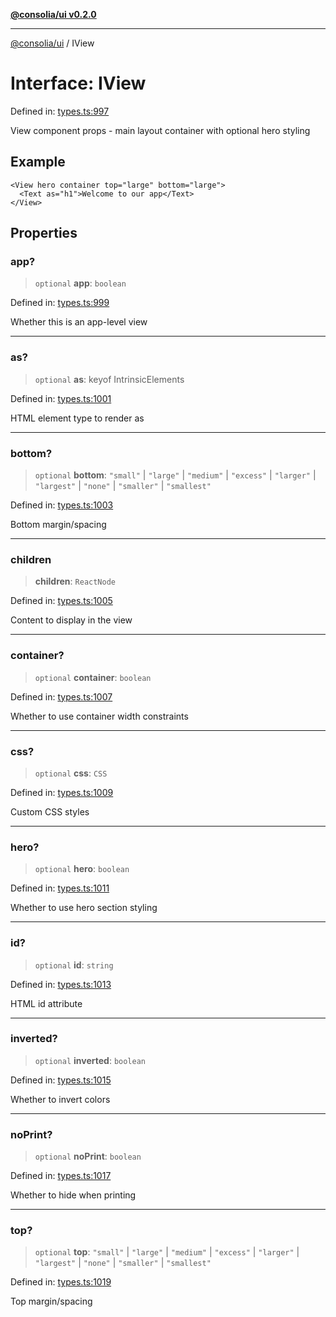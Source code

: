 [**@consolia/ui v0.2.0**](../README.md)

***

[@consolia/ui](../README.md) / IView

# Interface: IView

Defined in: [types.ts:997](https://github.com/consolia-io/ui/blob/main/src/types.ts#L997)

View component props - main layout container with optional hero styling

## Example

```tsx
<View hero container top="large" bottom="large">
  <Text as="h1">Welcome to our app</Text>
</View>
```

## Properties

### app?

> `optional` **app**: `boolean`

Defined in: [types.ts:999](https://github.com/consolia-io/ui/blob/main/src/types.ts#L999)

Whether this is an app-level view

***

### as?

> `optional` **as**: keyof IntrinsicElements

Defined in: [types.ts:1001](https://github.com/consolia-io/ui/blob/main/src/types.ts#L1001)

HTML element type to render as

***

### bottom?

> `optional` **bottom**: `"small"` \| `"large"` \| `"medium"` \| `"excess"` \| `"larger"` \| `"largest"` \| `"none"` \| `"smaller"` \| `"smallest"`

Defined in: [types.ts:1003](https://github.com/consolia-io/ui/blob/main/src/types.ts#L1003)

Bottom margin/spacing

***

### children

> **children**: `ReactNode`

Defined in: [types.ts:1005](https://github.com/consolia-io/ui/blob/main/src/types.ts#L1005)

Content to display in the view

***

### container?

> `optional` **container**: `boolean`

Defined in: [types.ts:1007](https://github.com/consolia-io/ui/blob/main/src/types.ts#L1007)

Whether to use container width constraints

***

### css?

> `optional` **css**: `CSS`

Defined in: [types.ts:1009](https://github.com/consolia-io/ui/blob/main/src/types.ts#L1009)

Custom CSS styles

***

### hero?

> `optional` **hero**: `boolean`

Defined in: [types.ts:1011](https://github.com/consolia-io/ui/blob/main/src/types.ts#L1011)

Whether to use hero section styling

***

### id?

> `optional` **id**: `string`

Defined in: [types.ts:1013](https://github.com/consolia-io/ui/blob/main/src/types.ts#L1013)

HTML id attribute

***

### inverted?

> `optional` **inverted**: `boolean`

Defined in: [types.ts:1015](https://github.com/consolia-io/ui/blob/main/src/types.ts#L1015)

Whether to invert colors

***

### noPrint?

> `optional` **noPrint**: `boolean`

Defined in: [types.ts:1017](https://github.com/consolia-io/ui/blob/main/src/types.ts#L1017)

Whether to hide when printing

***

### top?

> `optional` **top**: `"small"` \| `"large"` \| `"medium"` \| `"excess"` \| `"larger"` \| `"largest"` \| `"none"` \| `"smaller"` \| `"smallest"`

Defined in: [types.ts:1019](https://github.com/consolia-io/ui/blob/main/src/types.ts#L1019)

Top margin/spacing
